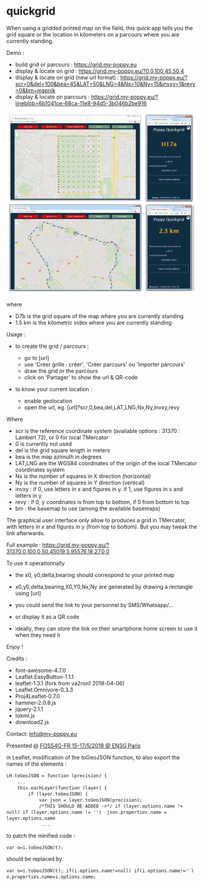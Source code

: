 # quickgrid
When using a gridded printed map on the field, this quick app tells you the grid square or the location in kilometers on a parcours where you are currently standing.

Demo :
  - build grid or parcours : https://grid.my-poppy.eu 
  - display & locate on grid : https://grid.my-poppy.eu/?0,0,100,45,50,4
  - display & locate on grid (new url format) : https://grid.my-poppy.eu/?scr=0&del=100&bea=45&LAT=50&LNG=4&Nx=10&Ny=15&invxy=1&revy=0&bm=mapnik
  - display & locate on parcours : https://grid.my-poppy.eu/?lineblob=6b1041ce-68ca-11e8-94d5-3b046b2be916


![Screenshot](screenshot.png?raw=true "Screenshot") 

where 
 - D7b is the grid square of the map where you are currently standing
 - 1.5 km is the kilometric index where you are currently standing


Usage : 
  - to create the grid / parcours : 
       - go to [url]
       - use 'Créer grille : créer', 'Créer parcours' ou 'Importer parcours'
       - draw the grid or the parcours
       - click on 'Partager' to show the url & QR-code
   
  - to know your current location :
       - enable geolocation
       - open the url, eg. [url]?scr,0,bea,del,LAT,LNG,Nx,Ny,invxy,revy

Where
  - scr is the reference coordinate system (available options : 31370 : Lambert 72), or 0 for local TMercator
  - 0 is currently not used
  - del is the grid square length in meters
  - bea is the map azimuth in degrees
  - LAT,LNG are the WGS84 coordinates of the origin of the local TMercator coordinates system
  - Nx is the number of squares in X direction (horizontal)
  - Ny is the number of squares in Y direction (vertical)
  - invxy : if 0, use letters in x and figures in y. if 1, use figures in x and letters in y
  - revy : if 0, y coordinates is from top to bottom, if 0 from bottom to top
  - bm : the basemap to use (among the available basemaps)
  
The graphical user interface only allow to produces a grid in TMercator, with letters in x and figures in y (from top to bottom). But you may tweak the link afterwards.

Full example : 
https://grid.my-poppy.eu/?31370,0,100,0,50.45019,5.95576,18,27,0,0
 
To use it operationnally

  - the x0, y0,delta,bearing should correspond to your printed map
  - x0,y0,delta,bearing,X0,Y0,Nx,Ny are generated by drawing a rectangle using [url]
  - you could send the link to your personnel by SMS/Whatsapp/...
  - or display it as a QR code 
  
  - ideally, they can store the link on their smartphone home screen to use it when they need it
  
  Enjoy !
   
Credits :
 - font-awesome-4.7.0
 - Leaflet.EasyButton-1.1.1
 - leaflet-1.3.1 (fork from va2ron1 2018-04-06)
 - Leaflet.Omnivore-0.3.3
 - Proj4Leaflet-0.7.0
 - hammer-2.0.8.js
 - jquery-2.1.1
 - tokml.js
 - download2.js
 
 Contact: info@my-poppy.eu
 
Presented @ [FOSS4G-FR 15-17/5/2018 @ ENSG Paris](https://www.osgeo.asso.fr/foss4gfr-2018)

in Leaflet, modification of the toGeoJSON function, to also export the names of the elements :

```
LH.toGeoJSON = function (precision) {
    ...
    this.eachLayer(function (layer) {
        if (layer.toGeoJSON) {
            var json = layer.toGeoJSON(precision);        
            /*THIS SHOULD BE ADDED ->*/ if (layer.options.name != null) if (layer.options.name != '')  json.properties.name =  layer.options.name
             ...
```
to patch the minified code :

```
var o=i.toGeoJSON(t);
```
should be replaced by
```
var o=i.toGeoJSON(t); if(i.options.name!=null) if(i.options.name!='') o.properties.name=i.options.name;
```


